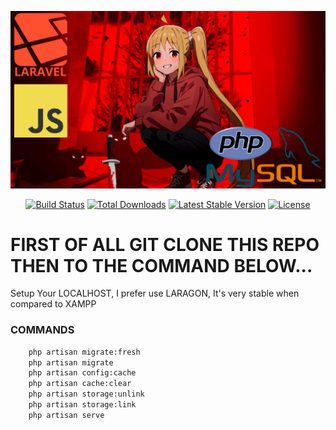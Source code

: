 <p align="center"><a href="https://laravel.com" target="_blank"><img src="https://github.com/RealSyferX/brazillianphonk/blob/main/PHONKERS.jpg?raw=true" width="1280" alt="Laravel Logo"></a></p>

<p align="center">
<a href="https://github.com/laravel/framework/actions"><img src="https://github.com/laravel/framework/workflows/tests/badge.svg" alt="Build Status"></a>
<a href="https://packagist.org/packages/laravel/framework"><img src="https://img.shields.io/packagist/dt/laravel/framework" alt="Total Downloads"></a>
<a href="https://packagist.org/packages/laravel/framework"><img src="https://img.shields.io/packagist/v/laravel/framework" alt="Latest Stable Version"></a>
<a href="https://packagist.org/packages/laravel/framework"><img src="https://img.shields.io/packagist/l/laravel/framework" alt="License"></a>
</p>


# FIRST OF ALL GIT CLONE THIS REPO THEN TO THE COMMAND BELOW...

Setup Your LOCALHOST, I prefer use LARAGON, It's very stable when compared to XAMPP

### COMMANDS
```bash
    php artisan migrate:fresh
    php artisan migrate
    php artisan config:cache
    php artisan cache:clear
    php artisan storage:unlink
    php artisan storage:link
    php artisan serve
```
